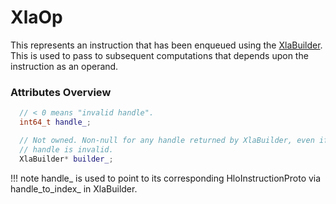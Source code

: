 # **XlaOp**

This represents an instruction that has been enqueued using the [XlaBuilder](XlaBuilder.md).
This is used to pass to subsequent computations that depends upon the
instruction as an operand.

### Attributes Overview

```cpp
  // < 0 means "invalid handle".
  int64_t handle_;

  // Not owned. Non-null for any handle returned by XlaBuilder, even if the
  // handle is invalid.
  XlaBuilder* builder_;
```

!!! note
    handle_ is used to point to its corresponding HloInstructionProto via handle_to_index_ in XlaBuilder.